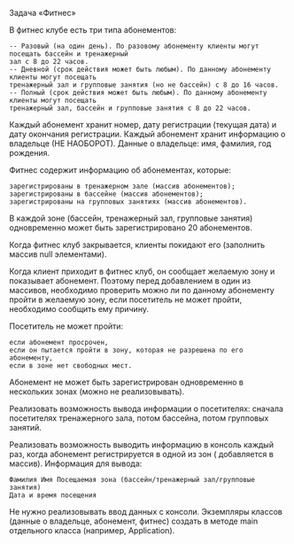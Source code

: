 Задача «Фитнес»

В фитнес клубе есть три типа абонементов:

    -- Разовый (на один день). По разовому абонементу клиенты могут посещать бассейн и тренажерный 
    зал с 8 до 22 часов.
    -- Дневной (срок действия может быть любым). По данному абонементу клиенты могут посещать 
    тренажерный зал и групповые занятия (но не бассейн) с 8 до 16 часов.
    -- Полный (срок действия может быть любым). По данному абонементу клиенты могут посещать 
    тренажерный зал, бассейн и групповые занятия с 8 до 22 часов.

Каждый абонемент хранит номер, дату регистрации (текущая дата) и дату окончания регистрации. 
Каждый абонемент хранит информацию о владельце (НЕ НАОБОРОТ). Данные о владельце: имя, фамилия, год рождения.

Фитнес содержит информацию об абонементах, которые:

    зарегистрированы в тренажерном зале (массив абонементов);
    зарегистрированы в бассейне (массив абонементов);
    зарегистрированы на групповых занятиях (массив абонементов).

В каждой зоне (бассейн, тренажерный зал, групповые занятия) одновременно может быть зарегистрировано 
20 абонементов.

Когда фитнес клуб закрывается, клиенты покидают его (заполнить массив null элементами).

Когда клиент приходит в фитнес клуб, он сообщает желаемую зону и показывает абонемент. 
Поэтому перед добавлением в один из массивов, необходимо проверить можно ли по данному абонементу 
пройти в желаемую зону, если посетитель не может пройти, необходимо сообщить ему причину.

Посетитель не может пройти:

    если абонемент просрочен,
    если он пытается пройти в зону, которая не разрешена по его абонементу,
    если в зоне нет свободных мест.

Абонемент не может быть зарегистрирован одновременно в нескольких зонах (можно не реализовывать).

Реализовать возможность вывода информации о посетителях: сначала посетителях тренажерного зала, 
потом бассейна, потом групповых занятий.

Реализовать возможность выводить информацию в консоль каждый раз, когда абонемент регистрируется 
в одной из зон ( добавляется в массив). Информация для вывода:

    Фамилия Имя Посещаемая зона (бассейн/тренажерный зал/групповые занятия)
    Дата и время посещения

Не нужно реализовывать ввод данных с консоли. Экземпляры классов (данные о владельце, абонемент, 
фитнес) создать в методе main отдельного класса (например, Application).